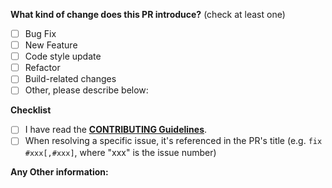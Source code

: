 <!-- PULL REQUEST TEMPLATE -->
<!-- (Update "[ ]" to "[x]" to check a box) -->

**What kind of change does this PR introduce?** (check at least one)

- [ ] Bug Fix
- [ ] New Feature
- [ ] Code style update
- [ ] Refactor
- [ ] Build-related changes
- [ ] Other, please describe below:

**Checklist**
- [ ] I have read the **[CONTRIBUTING Guidelines](https://github.com/AOSP-NIT-Surat/Bookstore-Frontend-web/.github/CONTRIBUTING.md)**.
- [ ] When resolving a specific issue, it's referenced in the PR's title (e.g. `fix #xxx[,#xxx]`, where "xxx" is the issue number)

**Any Other information:**

